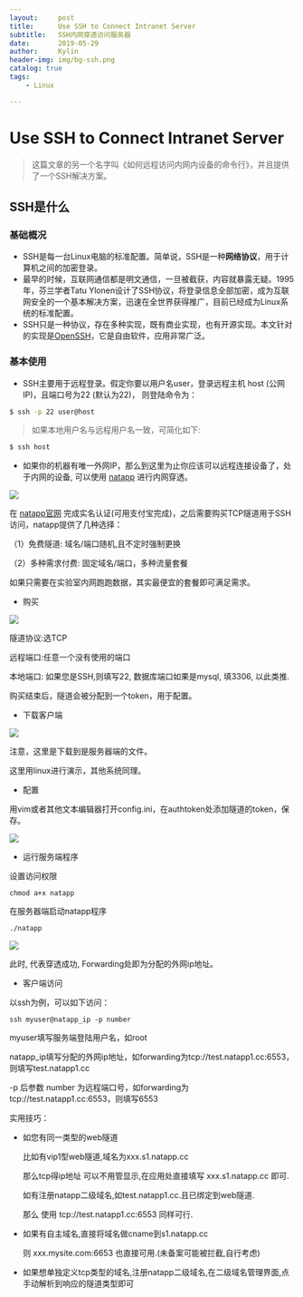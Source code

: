 ```yaml
---
layout:     post
title:      Use SSH to Connect Intranet Server
subtitle:   SSH内网穿透访问服务器
date:       2019-05-29
author:     Kylin
header-img: img/bg-ssh.png
catalog: true
tags:
    - Linux

---
```


# Use SSH to Connect Intranet Server



> 这篇文章的另一个名字叫《如何远程访问内网内设备的命令行》，并且提供了一个SSH解决方案。



## SSH是什么

### 基础概况

- SSH是每一台Linux电脑的标准配置。简单说，SSH是一种**网络协议**，用于计算机之间的加密登录。
- 最早的时候，互联网通信都是明文通信，一旦被截获，内容就暴露无疑。1995年，芬兰学者Tatu Ylonen设计了SSH协议，将登录信息全部加密，成为互联网安全的一个基本解决方案，迅速在全世界获得推广，目前已经成为Linux系统的标准配置。
- SSH只是一种协议，存在多种实现，既有商业实现，也有开源实现。本文针对的实现是[OpenSSH](http://www.openssh.com/)，它是自由软件，应用非常广泛。

### 基本使用

- SSH主要用于远程登录。假定你要以用户名user，登录远程主机 host (公网IP)，且端口号为22 (默认为22)， 则登陆命令为：

```bash
$ ssh -p 22 user@host
```

> 如果本地用户名与远程用户名一致，可简化如下:

```bash
$ ssh host
```



- 如果你的机器有唯一外网IP，那么到这里为止你应该可以远程连接设备了，处于内网的设备, 可以使用 [natapp](https://natapp.cn/) 进行内网穿透。

![](http://kylinhub.oss-cn-shanghai.aliyuncs.com/2019-09-09-ssh3.png)

在 [natapp官网](https://natapp.cn/) 完成实名认证(可用支付宝完成)，之后需要购买TCP隧道用于SSH访问，natapp提供了几种选择：

（1）免费隧道: 域名/端口随机,且不定时强制更换

（2）多种需求付费: 固定域名/端口，多种流量套餐



如果只需要在实验室内网跑跑数据，其实最便宜的套餐即可满足需求。

- 购买

![](http://kylinhub.oss-cn-shanghai.aliyuncs.com/2019-09-09-ssh5.png)

隧道协议:选TCP

远程端口:任意一个没有使用的端口

本地端口: 如果您是SSH,则填写22, 数据库端口如果是mysql, 填3306, 以此类推.

购买结束后，隧道会被分配到一个token，用于配置。



- 下载客户端

![](http://kylinhub.oss-cn-shanghai.aliyuncs.com/2019-09-09-ssh4.png)

注意，这里是下载到是服务器端的文件。

这里用linux进行演示，其他系统同理。



- 配置

用vim或者其他文本编辑器打开config.ini，在authtoken处添加隧道的token，保存。

![](http://kylinhub.oss-cn-shanghai.aliyuncs.com/2019-09-09-ssh2.png)



- 运行服务端程序

设置访问权限

```
chmod a+x natapp
```

在服务器端启动natapp程序

```bash
./natapp
```

![](http://kylinhub.oss-cn-shanghai.aliyuncs.com/2019-09-09-ssh1.png)

此时, 代表穿透成功, Forwarding处即为分配的外网ip地址。



- 客户端访问

以ssh为例，可以如下访问：

```
ssh myuser@natapp_ip -p number
```

myuser填写服务端登陆用户名，如root

natapp_ip填写分配的外网ip地址，如forwarding为tcp://test.natapp1.cc:6553，则填写test.natapp1.cc

-p 后参数 number 为远程端口号，如forwarding为tcp://test.natapp1.cc:6553，则填写6553



实用技巧：

- 如您有同一类型的web隧道

  比如有vip1型web隧道,域名为xxx.s1.natapp.cc

  那么tcp得ip地址 可以不用管显示,在应用处直接填写 xxx.s1.natapp.cc 即可.

  如有注册natapp二级域名,如test.natapp1.cc.且已绑定到web隧道.

  那么 使用 tcp://test.natapp1.cc:6553 同样可行.

- 如果有自主域名,直接将域名做cname到s1.natapp.cc

  则 xxx.mysite.com:6653 也直接可用.(未备案可能被拦截,自行考虑)

- 如果想单独定义tcp类型的域名,注册natapp二级域名,在二级域名管理界面,点手动解析到响应的隧道类型即可
